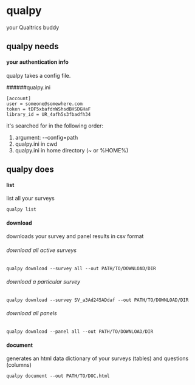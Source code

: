 # qualpy
your Qualtrics buddy

## qualpy needs

#### your authentication info

qualpy takes a config file. 

######qualpy.ini

	[account]
	user = someone@somewhere.com
	token = tDF5xbafdnWShsdBHSDGHaF
	library_id = UR_4afh5s3fbadfh34

it's searched for in the following order:

1. argument: --config=path
2. qualpy.ini in cwd
3. qualpy.ini in home directory (~ or %HOME%)

## qualpy does

#### list

list all your surveys

	qualpy list

#### download

downloads your survey and panel results in csv format

###### download all active surveys

    qualpy download --survey all --out PATH/TO/DOWNLOAD/DIR

###### download a particular survey

	qualpy download --survey SV_a3Ad245ADdaf --out PATH/TO/DOWNLOAD/DIR

###### download all panels

	qualpy download --panel all --out PATH/TO/DOWNLOAD/DIR

#### document

generates an html data dictionary of your surveys (tables) and questions (columns)

    qualpy document --out PATH/TO/DOC.html
